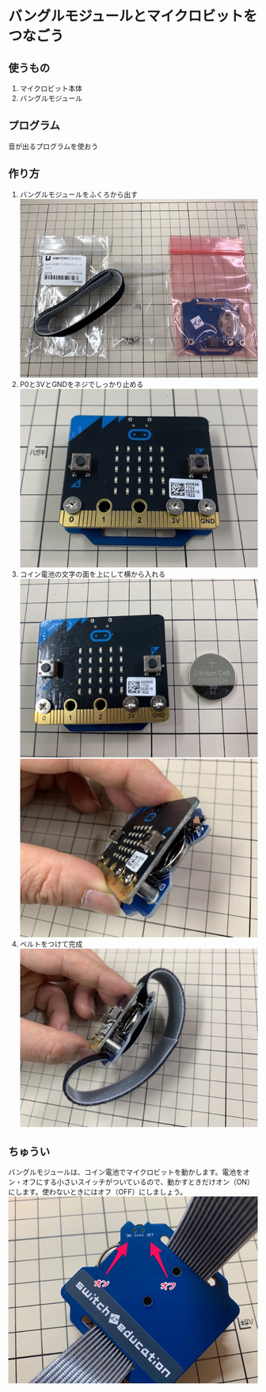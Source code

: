 # バングルモジュールとマイクロビットをつなごう

## 使うもの
1. マイクロビット本体
2. バングルモジュール

## プログラム

音が出るプログラムを使おう

## 作り方

1. バングルモジュールをふくろから出す  
![](./bangle_1.jpg)
2. P0と3VとGNDをネジでしっかり止める  
![](./bangle_2.jpg)
3. コイン電池の文字の面を上にして横から入れる  
![](./bangle_3.jpg)
![](./bangle_4.jpg)
4. ベルトをつけて完成  
![](./bangle_5.jpg)

## ちゅうい

バングルモジュールは、コイン電池でマイクロビットを動かします。電池をオン・オフにする小さいスイッチがついているので、動かすときだけオン（ON）にします。使わないときにはオフ（OFF）にしましょう。  
![](./power.jpg)

